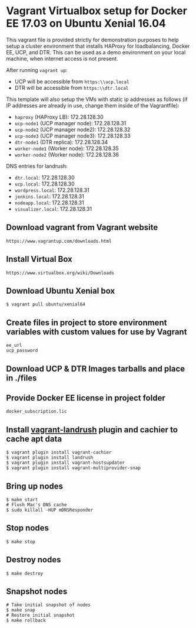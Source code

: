 Vagrant Virtualbox setup for Docker EE 17.03 on Ubuntu Xenial 16.04
========================

This vagrant file is provided strictly for demonstration purposes to help setup a cluster environment that installs HAProxy for loadbalancing, Docker EE, UCP, and DTR. This can be used as a demo environment on your local machine, when internet access is not present.

After running `vagrant up`:
- UCP will be accessible from `https:\\ucp.local`
- DTR will be accessible from `https:\\dtr.local`

This template will also setup the VMs with static ip addresses as follows (if IP addresses are already in use, change them inside of the Vagrantfile):
- `haproxy` (HAProxy LB): 172.28.128.30
- `ucp-node1` (UCP manager node): 172.28.128.31
- `ucp-node2` (UCP manager node2): 172.28.128.32
- `ucp-node3` (UCP manager node3): 172.28.128.33
- `dtr-node1` (DTR replica): 172.28.128.34
- `worker-node1` (Worker node): 172.28.128.35
- `worker-node2` (Worker node): 172.28.128.36

DNS entries for landrush:
- `dtr.local`: 172.28.128.30
- `ucp.local`: 172.28.128.30
- `wordpress.local`: 172.28.128.31
- `jenkins.local`: 172.28.128.31
- `nodeapp.local`: 172.28.128.31
- `visualizer.local`: 172.28.128.31

## Download vagrant from Vagrant website

```
https://www.vagrantup.com/downloads.html
```

## Install Virtual Box

```
https://www.virtualbox.org/wiki/Downloads
```

## Download Ubuntu Xenial box
```
$ vagrant pull ubuntu/xenial64
```

## Create files in project to store environment variables with custom values for use by Vagrant
```
ee_url
ucp_password
```

## Download UCP & DTR Images tarballs and place in ./files

## Provide Docker EE license in project folder
```
docker_subscription.lic
```

## Install [vagrant-landrush](https://github.com/vagrant-landrush/landrush) plugin and cachier to cache apt data
```
$ vagrant plugin install vagrant-cachier
$ vagrant plugin install landrush
$ vagrant plugin install vagrant-hostsupdater
$ vagrant plugin install vagrant-multiprovider-snap
```

## Bring up nodes

```
$ make start
# Flush Mac's DNS cache
$ sudo killall -HUP mDNSResponder
```

## Stop nodes

```
$ make stop
```

## Destroy nodes

```
$ make destroy
```

## Snapshot nodes

```
# Take initial snapshot of nodes
$ make snap
# Restore initial snapshot
$ make rollback
```
